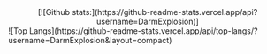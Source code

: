 <div align=center> <div> [![Github stats:](https://github-readme-stats.vercel.app/api?username=DarmExplosion)] </div> </div>
<div>![Top Langs](https://github-readme-stats.vercel.app/api/top-langs/?username=DarmExplosion&layout=compact)</div>

